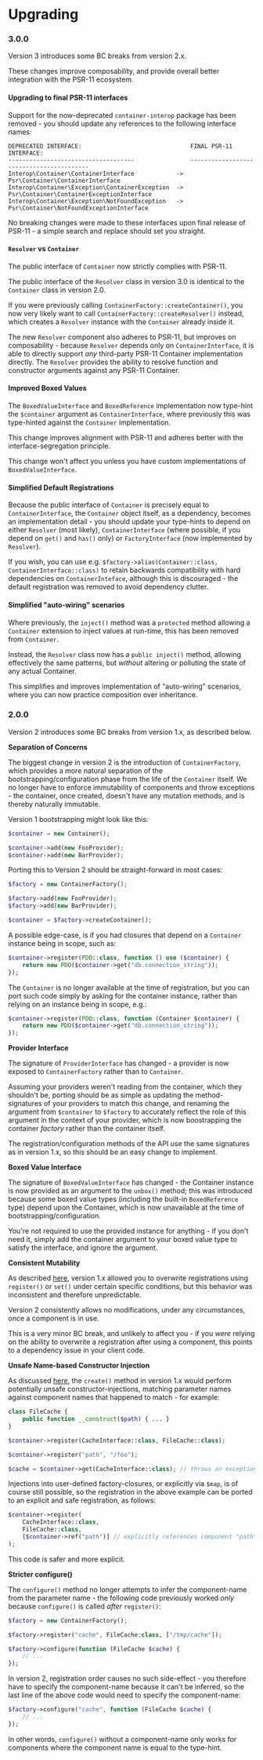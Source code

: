 Upgrading
=========

### 3.0.0

Version 3 introduces some BC breaks from version 2.x.

These changes improve composability, and provide overall better integration with the PSR-11 ecosystem.

#### Upgrading to final PSR-11 interfaces

Support for the now-deprecated `container-interop` package has been removed - you should update
any references to the following interface names:

    DEPRECATED INTERFACE:                               FINAL PSR-11 INTERFACE:
    ------------------------------------                -----------------------------------------
    Interop\Container\ContainerInterface            ->  Psr\Container\ContainerInterface
    Interop\Container\Exception\ContainerException  ->  Psr\Container\ContainerExceptionInterface
    Interop\Container\Exception\NotFoundException   ->  Psr\Container\NotFoundExceptionInterface

No breaking changes were made to these interfaces upon final release of PSR-11 - a simple search and
replace should set you straight.

#### `Resolver` vs `Container`

The public interface of `Container` now strictly complies with PSR-11.

The public interface of the `Resolver` class in version 3.0 is identical to the `Container` class
in version 2.0.

If you were previously calling `ContainerFactory::createContainer()`, you now very likely want to
call `ContainerFactory::createResolver()` instead, which creates a `Resolver` instance with the
`Container` already inside it.

The new `Resolver` component also adheres to PSR-11, but improves on composability - because
`Resolver` depends only on `ContainerInterface`, it is able to directly support *any* third-party
PSR-11 Container implementation directly. The `Resolver` provides the ability to resolve function
and constructor arguments against any PSR-11 Container.

#### Improved Boxed Values

The `BoxedValueInterface` and `BoxedReference` implementation now type-hint the `$container` argument
as `ContainerInterface`, where previously this was type-hinted against the `Container` implementation.

This change improves alignment with PSR-11 and adheres better with the interface-segregation principle.

This change won't affect you unless you have custom implementations of `BoxedValueInterface`.

#### Simplified Default Registrations

Because the public interface of `Container` is precisely equal to `ContainerInterface`, the `Container`
object itself, as a dependency, becomes an implementation detail - you should update your type-hints
to depend on either `Resolver` (most likely), `ContainerInterface` (where possible, if you depend on
`get()` and `has()` only) or `FactoryInterface` (now implemented by `Resolver`).

If you wish, you can use e.g. `$factory->alias(Container::class, ContainerInterface::class)` to retain
backwards compatibility with hard dependencies on `ContainerInteface`, although this is discouraged -
the default registration was removed to avoid dependency clutter.

#### Simplified "auto-wiring" scenarios

Where previously, the `inject()` method was a `protected` method allowing a `Container` extension to
inject values at run-time, this has been removed from `Container`.

Instead, the `Resolver` class now has a `public inject()` method, allowing effectively the same patterns,
but *without* altering or polluting the state of any actual Container.

This simplifies and improves implementation of "auto-wiring" scenarios, where you can now practice
composition over inheritance.

### 2.0.0

Version 2 introduces some BC breaks from version 1.x, as described below.

**Separation of Concerns**

The biggest change in version 2 is the introduction of `ContainerFactory`, which provides a more
natural separation of the bootstrapping/configuration phase from the life of the `Container` itself.
We no longer have to enforce immutability of components and throw exceptions - the container, once
created, doesn't have any mutation methods, and is thereby naturally immutable.

Version 1 bootstrapping might look like this:

```php
$container = new Container();

$container->add(new FooProvider);
$container->add(new BarProvider);
```

Porting this to Version 2 should be straight-forward in most cases:

```php
$factory = new ContainerFactory();

$factory->add(new FooProvider);
$factory->add(new BarProvider);

$container = $factory->createContainer();
```

A possible edge-case, is if you had closures that depend on a `Container` instance being
in scope, such as:

```php
$container->register(PDO::class, function () use ($container) {
    return new PDO($container->get("db.connection_string"));
});
```

The `Container` is no longer available at the time of registration, but you can port such code
simply by asking for the container instance, rather than relying on an instance being in scope, e.g.:

```php
$container->register(PDO::class, function (Container $container) {
    return new PDO($container->get("db.connection_string"));
});
```

**Provider Interface**

The signature of `ProviderInterface` has changed - a provider is now exposed to `ContainerFactory`
rather than to `Container`.

Assuming your providers weren't reading from the container, which they shouldn't be, porting should
be as simple as updating the method-signatures of your providers to match this change, and renaming
the argument from `$container` to `$factory` to accurately reflect the role of this argument in the
context of your provider, which is now boostrapping the container *factory* rather than the container
itself.

The registration/configuration methods of the API use the same signatures as in version 1.x, so this
should be an easy change to implement.

**Boxed Value Interface**

The signature of `BoxedValueInterface` has changed - the Container instance is now provided as an
argument to the `unbox()` method; this was introduced because some boxed value types (including the
built-in `BoxedReference` type) depend upon the Container, which is now unavailable at the time of
bootstrapping/configuration.

You're not required to use the provided instance for anything - if you don't need it, simply add
the container argument to your boxed value type to satisfy the interface, and ignore the argument.

**Consistent Mutability**

As described [here](https://github.com/mindplay-dk/unbox/issues/4), version 1.x allowed you to overwrite
registrations using `register()` or `set()` under certain specific conditions, but this behavior was
inconsistent and therefore unpredictable.

Version 2 consistently allows no modifications, under any circumstances, once a component is in use.

This is a very minor BC break, and unlikely to affect you - if you *were* relying on the ability to
overwrite a registration after using a component, this points to a dependency issue in your client code.

**Unsafe Name-based Constructor Injection**

As discussed [here](https://github.com/mindplay-dk/unbox/issues/5), the `create()` method in version 1.x
would perform potentially unsafe constructor-injections, matching parameter names against component names
that happened to match - for example:

```php
class FileCache {
    public function __construct($path) { ... }
}

$container->register(CacheInterface::class, FileCache::class);

$container->register("path", "/foo");

$cache = $container->get(CacheInterface::class); // throws an exception as of version 2.0 (!)
```

Injections into user-defined factory-closures, or explicitly via `$map`, is of course still possible,
so the registration in the above example can be ported to an explicit and safe registration, as follows:

```php
$container->register(
    CacheInterface::class,
    FileCache::class,
    [$container->ref("path")] // explicitly references component "path"
);
```

This code is safer and more explicit.

**Stricter configure()**

The `configure()` method no longer attempts to infer the component-name from the parameter name - the
following code previously worked *only* because `configure()` is called *after* `register()`:

```php
$factory = new ContainerFactory();

$factory->register("cache", FileCache:class, ["/tmp/cache"]);

$factory->configure(function (FileCache $cache) {
    // ...
});
```

In version 2, registration order causes no such side-effect - you therefore have to specify the
component-name because it can't be inferred, so the last line of the above code would need to
specify the component-name:

```php
$factory->configure("cache", function (FileCache $cache) {
    // ...
});
```

In other words, `configure()` without a component-name only works for components where the
component name is equal to the type-hint.
